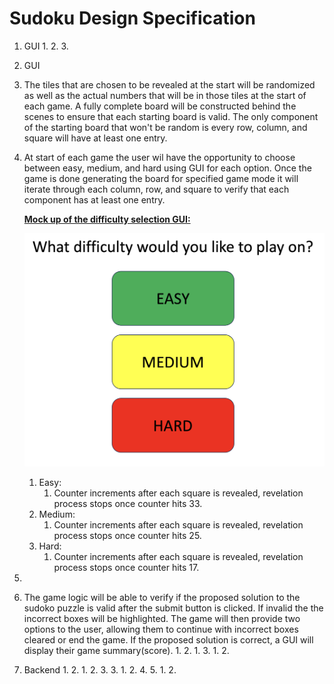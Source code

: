 # Sudoku Design Specification

1. GUI
    1. 
    2. 
    3. 
2. GUI
3. The tiles that are chosen to be revealed at the start will be randomized as well as the actual numbers that will be in those tiles at the start of each game. A fully complete board will be constructed behind the scenes to ensure that each starting board is valid. The only component of the starting board that won't be random is every row, column, and square will have at least one entry.
4. At start of each game the user wil have the opportunity to choose between easy, medium, and hard using GUI for each option. Once the game is done generating the board for specified game mode it will iterate through each column, row, and square to verify that each component has at least one entry.

    **<ins>Mock up of the difficulty selection GUI:<ins>**

    ![Difficulty](../images/difficulty.png)

    1. Easy:
        1. Counter increments after each square is revealed, revelation process stops once counter hits 33.
    2. Medium:
        1. Counter increments after each square is revealed, revelation process stops once counter hits 25.
    3. Hard:
        1. Counter increments after each square is revealed, revelation process stops once counter hits 17.
5.   
6. The game logic will be able to verify if the proposed solution to the sudoko puzzle is valid after the submit button is clicked. If invalid the the incorrect boxes will be highlighted. The game will then provide two options to the user, allowing them to continue with incorrect boxes cleared or end the game. If the proposed solution is correct, a GUI will display their game summary(score).
    1. 
    2. 
        1. 
    3. 
        1. 
        2. 
7. Backend
    1. 
    2. 
        1. 
        2. 
        3. 
    3. 
        1. 
        2. 
    4. 
    5. 
        1. 
        2. 
